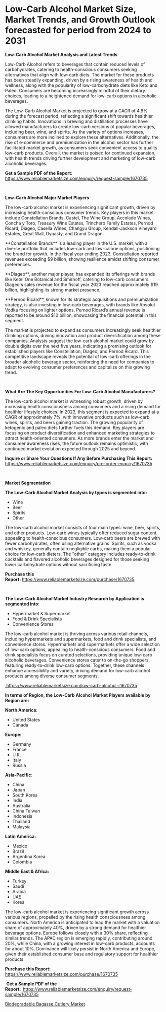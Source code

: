 <p><h1>Low-Carb Alcohol Market Size, Market Trends, and Growth Outlook forecasted for period from 2024 to 2031</h1></p><p><strong>Low-Carb Alcohol Market Analysis and Latest Trends</strong></p>
<p><p>Low-Carb Alcohol refers to beverages that contain reduced levels of carbohydrates, catering to health-conscious consumers seeking alternatives that align with low-carb diets. The market for these products has been steadily expanding, driven by a rising awareness of health and wellness, along with the popularity of low-carbohydrate diets like Keto and Paleo. Consumers are becoming increasingly mindful of their dietary choices, leading to a heightened demand for low-carb options in alcoholic beverages.</p><p>The Low-Carb Alcohol Market is projected to grow at a CAGR of 4.8% during the forecast period, reflecting a significant shift towards healthier drinking habits. Innovations in brewing and distillation processes have allowed manufacturers to create low-carb versions of popular beverages, including beer, wine, and spirits. As the variety of options increases, consumers are more inclined to explore these alternatives. Additionally, the rise of e-commerce and premiumization in the alcohol sector has further facilitated market growth, as consumers seek convenient access to quality low-carb products. Overall, the market is poised for continued expansion, with health trends driving further development and marketing of low-carb alcoholic beverages.</p></p>
<p><strong>Get a Sample PDF of the Report:&nbsp;</strong> <a href="https://www.reliablemarketsize.com/enquiry/request-sample/1670735?utm_campaign=1884&utm_medium=2&utm_source=Github&utm_content=ia&utm_term=27122024&utm_id=low-carb-alcohol">https://www.reliablemarketsize.com/enquiry/request-sample/1670735</a></p>
<p>&nbsp;</p>
<p><strong>Low-Carb Alcohol Major Market Players</strong></p>
<p><p>The low-carb alcohol market is experiencing significant growth, driven by increasing health-conscious consumer trends. Key players in this market include Constellation Brands, Castel, The Wine Group, Accolade Wines, Concha y Toro, Treasury Wine Estates, Trinchero Family Estates, Pernod Ricard, Diageo, Casella Wines, Changyu Group, Kendall-Jackson Vineyard Estates, Great Wall, Dynasty, and Grand Dragon.</p><p>**Constellation Brands** is a leading player in the U.S. market, with a diverse portfolio that includes low-carb and low-calorie options, positioning the brand for growth. In the fiscal year ending 2023, Constellation reported revenues exceeding $9 billion, showing resilience amidst shifting consumer preferences.</p><p>**Diageo**, another major player, has expanded its offerings with brands like Ketel One Botanical and Smirnoff, catering to low-carb consumers. Diageo's sales revenue for the fiscal year 2023 reached approximately $19 billion, highlighting its strong market presence.</p><p>**Pernod Ricard**, known for its strategic acquisitions and premiumization strategy, is also investing in low-carb beverages, with brands like Absolut Vodka focusing on lighter options. Pernod Ricard’s annual revenue is reported to be around $10 billion, showcasing the financial potential in this segment.</p><p>The market is projected to expand as consumers increasingly seek healthier drinking options, driving innovation and product diversification among these companies. Analysts suggest the low-carb alcohol market could grow by double digits over the next five years, indicating a promising outlook for established players like Constellation, Diageo, and Pernod Ricard. This competitive landscape reveals the potential of low-carb offerings in the broader alcoholic beverage sector, reinforcing the need for companies to adapt to evolving consumer preferences and capitalize on this growing trend.</p></p>
<p>&nbsp;</p>
<p><strong>What Are The Key Opportunities For Low-Carb Alcohol Manufacturers?</strong></p>
<p><p>The low-carb alcohol market is witnessing robust growth, driven by increasing health consciousness among consumers and a rising demand for healthier lifestyle choices. In 2023, this segment is expected to expand at a CAGR of approximately 7%, with innovative products such as low-carb wines, spirits, and beers gaining traction. The growing popularity of ketogenic and paleo diets further fuels this demand. Key players are focusing on product diversification and enhanced marketing strategies to attract health-oriented consumers. As more brands enter the market and consumer awareness rises, the future outlook remains optimistic, with continued market evolution expected through 2025 and beyond.</p></p>
<p><strong>Inquire or Share Your Questions If Any Before Purchasing This Report:</strong> <a href="https://www.reliablemarketsize.com/enquiry/pre-order-enquiry/1670735?utm_campaign=1884&utm_medium=2&utm_source=Github&utm_content=ia&utm_term=27122024&utm_id=low-carb-alcohol">https://www.reliablemarketsize.com/enquiry/pre-order-enquiry/1670735</a></p>
<p>&nbsp;</p>
<p><strong>Market Segmentation</strong></p>
<p><strong>The Low-Carb Alcohol Market Analysis by types is segmented into:</strong></p>
<p><ul><li>Wine</li><li>Beer</li><li>Spirits</li><li>Other</li></ul></p>
<p><p>The low-carb alcohol market consists of four main types: wine, beer, spirits, and other products. Low-carb wines typically offer reduced sugar content, appealing to health-conscious consumers. Low-carb beers are brewed with fewer carbohydrates, often using alternative grains. Spirits, such as vodka and whiskey, generally contain negligible carbs, making them a popular choice for low-carb dieters. The "other" category includes ready-to-drink cocktails and flavored alcoholic beverages designed for those seeking lower carbohydrate options without sacrificing taste.</p></p>
<p><strong>Purchase this Report:&nbsp;</strong><a href="https://www.reliablemarketsize.com/purchase/1670735?utm_campaign=1884&utm_medium=2&utm_source=Github&utm_content=ia&utm_term=27122024&utm_id=low-carb-alcohol">https://www.reliablemarketsize.com/purchase/1670735</a></p>
<p>&nbsp;</p>
<p><strong>The Low-Carb Alcohol Market Industry Research by Application is segmented into:</strong></p>
<p><ul><li>Hypermarket & Supermarket</li><li>Food & Drink Specialists</li><li>Convenience Stores</li></ul></p>
<p><p>The low-carb alcohol market is thriving across various retail channels, including hypermarkets and supermarkets, food and drink specialists, and convenience stores. Hypermarkets and supermarkets offer a wide selection of low-carb options, appealing to health-conscious consumers. Food and drink specialists focus on curated selections, providing unique low-carb alcoholic beverages. Convenience stores cater to on-the-go shoppers, featuring ready-to-drink low-carb options. Together, these channels enhance accessibility and variety, driving demand for low-carb alcohol products among diverse consumer segments.</p></p>
<p><a href="https://www.reliablemarketsize.com/low-carb-alcohol-r1670735?utm_campaign=1884&utm_medium=2&utm_source=Github&utm_content=ia&utm_term=27122024&utm_id=low-carb-alcohol">&nbsp;https://www.reliablemarketsize.com/low-carb-alcohol-r1670735</a></p>
<p><strong>In terms of Region, the Low-Carb Alcohol Market Players available by Region are:</strong></p>
<p>
    <p> <strong> North America: </strong>
        <ul>
            <li>United States</li>
            <li>Canada</li>
        </ul>
        </p> 
    <p> <strong> Europe: </strong>
        <ul>
            <li>Germany</li>
            <li>France</li>
            <li>U.K.</li>
            <li>Italy</li>
            <li>Russia</li>
        </ul>
        </p> 
    <p> <strong> Asia-Pacific: </strong>
        <ul>
            <li>China</li>
            <li>Japan</li>
            <li>South Korea</li>
            <li>India</li>
            <li>Australia</li>
            <li>China Taiwan</li>
            <li>Indonesia</li>
            <li>Thailand</li>
            <li>Malaysia</li>
        </ul>
        </p> 
    <p> <strong> Latin America: </strong>
        <ul>
            <li>Mexico</li>
            <li>Brazil</li>
            <li>Argentina Korea</li>
            <li>Colombia</li>
        </ul>
        </p> 
    <p> <strong> Middle East & Africa: </strong>
        <ul>
            <li>Turkey</li>
            <li>Saudi</li>
            <li>Arabia</li>
            <li>UAE</li>
            <li>Korea</li>
        </ul>
    </p>
    </p>
<p><p>The low-carb alcohol market is experiencing significant growth across various regions, propelled by the rising health consciousness among consumers. North America is anticipated to lead the market with a valuation share of approximately 40%, driven by a strong demand for healthier beverage options. Europe follows closely with a 30% share, reflecting similar trends. The APAC region is emerging rapidly, contributing around 20%, while China, with a growing interest in low-carb products, accounts for about 10%. Dominance will likely persist in North America and Europe, given their established consumer base and regulatory support for healthier products.</p></p>
<p><strong>Purchase this Report: </strong><a href="https://www.reliablemarketsize.com/purchase/1670735?utm_campaign=1884&utm_medium=2&utm_source=Github&utm_content=ia&utm_term=27122024&utm_id=low-carb-alcohol">https://www.reliablemarketsize.com/purchase/1670735</a></p>
<p>&nbsp;<strong>Get a Sample PDF of the Report:&nbsp;&nbsp;</strong><a href="https://www.reliablemarketsize.com/enquiry/request-sample/1670735?utm_campaign=1884&utm_medium=2&utm_source=Github&utm_content=ia&utm_term=27122024&utm_id=low-carb-alcohol">https://www.reliablemarketsize.com/enquiry/request-sample/1670735</a></p>
<p><strong></strong></p>
<p><p><a href="https://github.com/pizolina/Market-Research-Report-List-6/blob/main/biodegradable-bagasse-cutlery-market.md?utm_campaign=1884&utm_medium=2&utm_source=Github&utm_content=ia&utm_term=27122024&utm_id=low-carb-alcohol">Biodegradable Bagasse Cutlery Market</a></p></p>